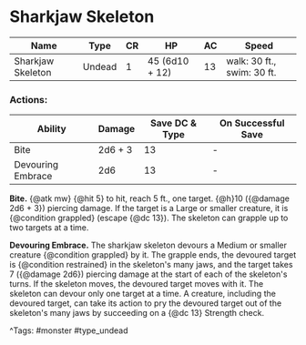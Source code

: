 # Sharkjaw Skeleton

| Name | Type | CR | HP | AC | Speed |
|------|------|----|----|----|-------|
| Sharkjaw Skeleton | Undead | 1 | 45 (6d10 + 12) | 13 | walk: 30 ft., swim: 30 ft. |

### Actions:

| Ability | Damage | Save DC & Type | On Successful Save |
|---------|--------|----------------|--------------------|
| Bite | 2d6 + 3 | 13 | - |
| Devouring Embrace | 2d6 | 13 | - |


**Bite.** {@atk mw} {@hit 5} to hit, reach 5 ft., one target. {@h}10 ({@damage 2d6 + 3}) piercing damage. If the target is a Large or smaller creature, it is {@condition grappled} (escape {@dc 13}). The skeleton can grapple up to two targets at a time.

**Devouring Embrace.** The sharkjaw skeleton devours a Medium or smaller creature {@condition grappled} by it. The grapple ends, the devoured target is {@condition restrained} in the skeleton's many jaws, and the target takes 7 ({@damage 2d6}) piercing damage at the start of each of the skeleton's turns. If the skeleton moves, the devoured target moves with it. The skeleton can devour only one target at a time. A creature, including the devoured target, can take its action to pry the devoured target out of the skeleton's many jaws by succeeding on a {@dc 13} Strength check.

^Tags: #monster #type_undead